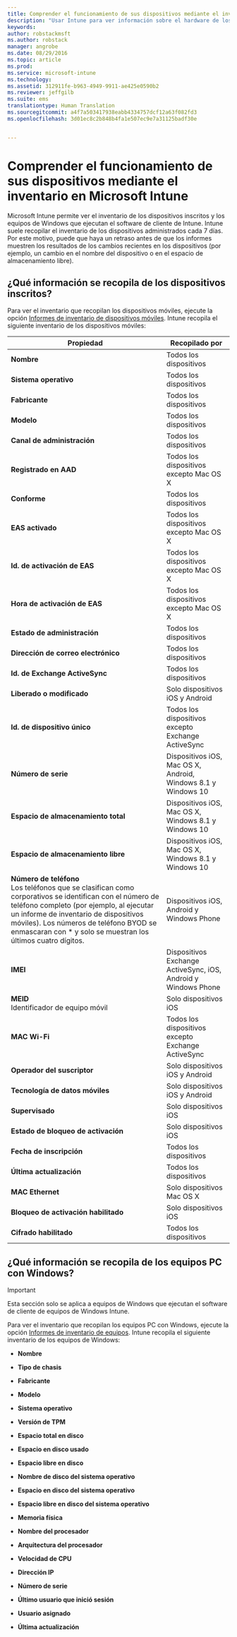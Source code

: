 ```yaml
---
title: Comprender el funcionamiento de sus dispositivos mediante el inventario| Microsoft Intune
description: "Usar Intune para ver información sobre el hardware de los dispositivos que administra."
keywords: 
author: robstackmsft
ms.author: robstack
manager: angrobe
ms.date: 08/29/2016
ms.topic: article
ms.prod: 
ms.service: microsoft-intune
ms.technology: 
ms.assetid: 312911fe-b963-4949-9911-ae425e0590b2
ms.reviewer: jeffgilb
ms.suite: ems
translationtype: Human Translation
ms.sourcegitcommit: a4f7a503417938eabb4334757dcf12a63f082fd3
ms.openlocfilehash: 3d01ec8c2b848b4fa1e507ec9e7a31125badf30e


---
```


# Comprender el funcionamiento de sus dispositivos mediante el inventario en Microsoft Intune
Microsoft Intune permite ver el inventario de los dispositivos inscritos y los equipos de Windows que ejecutan el software de cliente de Intune.
Intune suele recopilar el inventario de los dispositivos administrados cada 7 días. Por este motivo, puede que haya un retraso antes de que los informes muestren los resultados de los cambios recientes en los dispositivos (por ejemplo, un cambio en el nombre del dispositivo o en el espacio de almacenamiento libre).

## ¿Qué información se recopila de los dispositivos inscritos?
Para ver el inventario que recopilan los dispositivos móviles, ejecute la opción [Informes de inventario de dispositivos móviles](understand-microsoft-intune-operations-by-using-reports.md). Intune recopila el siguiente inventario de los dispositivos móviles:

|Propiedad|Recopilado por|
|------------|-----------------------|
|**Nombre**|Todos los dispositivos|
|**Sistema operativo**|Todos los dispositivos|
|**Fabricante**|Todos los dispositivos|
|**Modelo**|Todos los dispositivos|
|**Canal de administración**|Todos los dispositivos|
|**Registrado en AAD**|Todos los dispositivos excepto Mac OS X|
|**Conforme**|Todos los dispositivos|
|**EAS activado**|Todos los dispositivos excepto Mac OS X|
|**Id. de activación de EAS**|Todos los dispositivos excepto Mac OS X|
|**Hora de activación de EAS**|Todos los dispositivos excepto Mac OS X|
|**Estado de administración**|Todos los dispositivos|
|**Dirección de correo electrónico**|Todos los dispositivos|
|**Id. de Exchange ActiveSync**|Todos los dispositivos|
|**Liberado o modificado**|Solo dispositivos iOS y Android|
|**Id. de dispositivo único**|Todos los dispositivos excepto Exchange ActiveSync|
|**Número de serie**|Dispositivos iOS, Mac OS X, Android, Windows 8.1 y Windows 10|
|**Espacio de almacenamiento total**|Dispositivos iOS, Mac OS X, Windows 8.1 y Windows 10|
|**Espacio de almacenamiento libre**|Dispositivos iOS, Mac OS X, Windows 8.1 y Windows 10|
|**Número de teléfono**<br>Los teléfonos que se clasifican como corporativos se identifican con el número de teléfono completo (por ejemplo, al ejecutar un informe de inventario de dispositivos móviles). Los números de teléfono BYOD se enmascaran con &#42; y solo se muestran los últimos cuatro dígitos.|Dispositivos iOS, Android y Windows Phone|
|**IMEI**|Dispositivos Exchange ActiveSync, iOS, Android y Windows Phone|
|**MEID**<br>Identificador de equipo móvil|Solo dispositivos iOS|
|**MAC Wi-Fi**|Todos los dispositivos excepto Exchange ActiveSync|
|**Operador del suscriptor**|Solo dispositivos iOS y Android|
|**Tecnología de datos móviles**|Solo dispositivos iOS y Android|
|**Supervisado**|Solo dispositivos iOS|
|**Estado de bloqueo de activación**|Solo dispositivos iOS|
|**Fecha de inscripción**|Todos los dispositivos|
|**Última actualización**|Todos los dispositivos|
|**MAC Ethernet**|Solo dispositivos Mac OS X|
|**Bloqueo de activación habilitado**|Solo dispositivos iOS|
|**Cifrado habilitado**|Todos los dispositivos|

## ¿Qué información se recopila de los equipos PC con Windows?
> [!IMPORTANT]
> Esta sección solo se aplica a equipos de Windows que ejecutan el software de cliente de equipos de Windows Intune.

Para ver el inventario que recopilan los equipos PC con Windows, ejecute la opción [Informes de inventario de equipos](understand-microsoft-intune-operations-by-using-reports.md). Intune recopila el siguiente inventario de los equipos de Windows:

-   **Nombre**

-   **Tipo de chasis**

-   **Fabricante**

-   **Modelo**

-   **Sistema operativo**

-   **Versión de TPM**

-   **Espacio total en disco**

-   **Espacio en disco usado**

-   **Espacio libre en disco**

-   **Nombre de disco del sistema operativo**

-   **Espacio en disco del sistema operativo**

-   **Espacio libre en disco del sistema operativo**

-   **Memoria física**

-   **Nombre del procesador**

-   **Arquitectura del procesador**

-   **Velocidad de CPU**

-   **Dirección IP**

-   **Número de serie**

-   **Último usuario que inició sesión**

-   **Usuario asignado**

-   **Última actualización**

<!-- this section below belongs in the planning journey
### See Also
[Monitoring and reports with Microsoft Intune](monitoring-and-reports-with-microsoft-intune.md)
-->



<!--HONumber=Oct16_HO4-->



